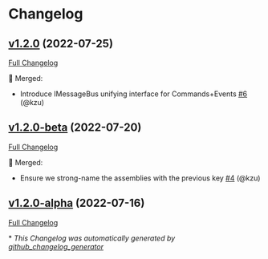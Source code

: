 # Changelog

## [v1.2.0](https://github.com/devlooped/Merq/tree/v1.2.0) (2022-07-25)

[Full Changelog](https://github.com/devlooped/Merq/compare/v1.2.0-beta...v1.2.0)

:twisted_rightwards_arrows: Merged:

- Introduce IMessageBus unifying interface for Commands+Events [\#6](https://github.com/devlooped/Merq/pull/6) (@kzu)

## [v1.2.0-beta](https://github.com/devlooped/Merq/tree/v1.2.0-beta) (2022-07-20)

[Full Changelog](https://github.com/devlooped/Merq/compare/v1.2.0-alpha...v1.2.0-beta)

:twisted_rightwards_arrows: Merged:

- Ensure we strong-name the assemblies with the previous key [\#4](https://github.com/devlooped/Merq/pull/4) (@kzu)

## [v1.2.0-alpha](https://github.com/devlooped/Merq/tree/v1.2.0-alpha) (2022-07-16)

[Full Changelog](https://github.com/devlooped/Merq/compare/9aed78c8a37c830093a8dbeb15981df3640dd350...v1.2.0-alpha)



\* *This Changelog was automatically generated by [github_changelog_generator](https://github.com/github-changelog-generator/github-changelog-generator)*
